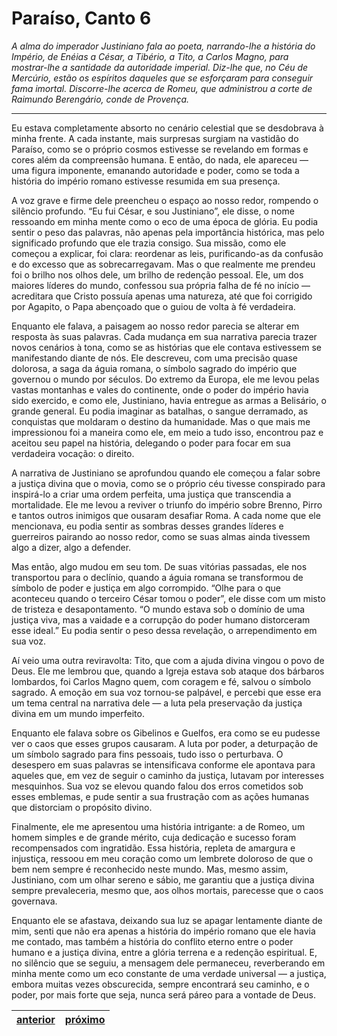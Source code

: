 # Paraíso, Canto 6

_A alma do imperador Justiniano fala ao poeta, narrando-lhe a história do Império, de Enéias a César, a Tibério, a Tito, a Carlos Magno, para mostrar-lhe a santidade da autoridade imperial. Diz-lhe que, no Céu de Mercúrio, estão os espíritos daqueles que se esforçaram para conseguir fama imortal. Discorre-lhe acerca de Romeu, que administrou a corte de Raimundo Berengário, conde de Provença._

---

Eu estava completamente absorto no cenário celestial que se desdobrava à minha frente. A cada instante, mais surpresas surgiam na vastidão do Paraíso, como se o próprio cosmos estivesse se revelando em formas e cores além da compreensão humana. E então, do nada, ele apareceu — uma figura imponente, emanando autoridade e poder, como se toda a história do império romano estivesse resumida em sua presença.

A voz grave e firme dele preencheu o espaço ao nosso redor, rompendo o silêncio profundo. “Eu fui César, e sou Justiniano”, ele disse, o nome ressoando em minha mente como o eco de uma época de glória. Eu podia sentir o peso das palavras, não apenas pela importância histórica, mas pelo significado profundo que ele trazia consigo. Sua missão, como ele começou a explicar, foi clara: reordenar as leis, purificando-as da confusão e do excesso que as sobrecarregavam. Mas o que realmente me prendeu foi o brilho nos olhos dele, um brilho de redenção pessoal. Ele, um dos maiores líderes do mundo, confessou sua própria falha de fé no início — acreditara que Cristo possuía apenas uma natureza, até que foi corrigido por Agapito, o Papa abençoado que o guiou de volta à fé verdadeira.

Enquanto ele falava, a paisagem ao nosso redor parecia se alterar em resposta às suas palavras. Cada mudança em sua narrativa parecia trazer novos cenários à tona, como se as histórias que ele contava estivessem se manifestando diante de nós. Ele descreveu, com uma precisão quase dolorosa, a saga da águia romana, o símbolo sagrado do império que governou o mundo por séculos. Do extremo da Europa, ele me levou pelas vastas montanhas e vales do continente, onde o poder do império havia sido exercido, e como ele, Justiniano, havia entregue as armas a Belisário, o grande general. Eu podia imaginar as batalhas, o sangue derramado, as conquistas que moldaram o destino da humanidade. Mas o que mais me impressionou foi a maneira como ele, em meio a tudo isso, encontrou paz e aceitou seu papel na história, delegando o poder para focar em sua verdadeira vocação: o direito.

A narrativa de Justiniano se aprofundou quando ele começou a falar sobre a justiça divina que o movia, como se o próprio céu tivesse conspirado para inspirá-lo a criar uma ordem perfeita, uma justiça que transcendia a mortalidade. Ele me levou a reviver o triunfo do império sobre Brenno, Pirro e tantos outros inimigos que ousaram desafiar Roma. A cada nome que ele mencionava, eu podia sentir as sombras desses grandes líderes e guerreiros pairando ao nosso redor, como se suas almas ainda tivessem algo a dizer, algo a defender.

Mas então, algo mudou em seu tom. De suas vitórias passadas, ele nos transportou para o declínio, quando a águia romana se transformou de símbolo de poder e justiça em algo corrompido. “Olhe para o que aconteceu quando o terceiro César tomou o poder”, ele disse com um misto de tristeza e desapontamento. “O mundo estava sob o domínio de uma justiça viva, mas a vaidade e a corrupção do poder humano distorceram esse ideal.” Eu podia sentir o peso dessa revelação, o arrependimento em sua voz.

Aí veio uma outra reviravolta: Tito, que com a ajuda divina vingou o povo de Deus. Ele me lembrou que, quando a Igreja estava sob ataque dos bárbaros lombardos, foi Carlos Magno quem, com coragem e fé, salvou o símbolo sagrado. A emoção em sua voz tornou-se palpável, e percebi que esse era um tema central na narrativa dele — a luta pela preservação da justiça divina em um mundo imperfeito.

Enquanto ele falava sobre os Gibelinos e Guelfos, era como se eu pudesse ver o caos que esses grupos causaram. A luta por poder, a deturpação de um símbolo sagrado para fins pessoais, tudo isso o perturbava. O desespero em suas palavras se intensificava conforme ele apontava para aqueles que, em vez de seguir o caminho da justiça, lutavam por interesses mesquinhos. Sua voz se elevou quando falou dos erros cometidos sob esses emblemas, e pude sentir a sua frustração com as ações humanas que distorciam o propósito divino.

Finalmente, ele me apresentou uma história intrigante: a de Romeo, um homem simples e de grande mérito, cuja dedicação e sucesso foram recompensados com ingratidão. Essa história, repleta de amargura e injustiça, ressoou em meu coração como um lembrete doloroso de que o bem nem sempre é reconhecido neste mundo. Mas, mesmo assim, Justiniano, com um olhar sereno e sábio, me garantiu que a justiça divina sempre prevaleceria, mesmo que, aos olhos mortais, parecesse que o caos governava.

Enquanto ele se afastava, deixando sua luz se apagar lentamente diante de mim, senti que não era apenas a história do império romano que ele havia me contado, mas também a história do conflito eterno entre o poder humano e a justiça divina, entre a glória terrena e a redenção espiritual. E, no silêncio que se seguiu, a mensagem dele permaneceu, reverberando em minha mente como um eco constante de uma verdade universal — a justiça, embora muitas vezes obscurecida, sempre encontrará seu caminho, e o poder, por mais forte que seja, nunca será páreo para a vontade de Deus.

| [anterior](/c_paraiso/5/README.md) | [próximo](/c_paraiso/7/README.md) |
|----------|---------|